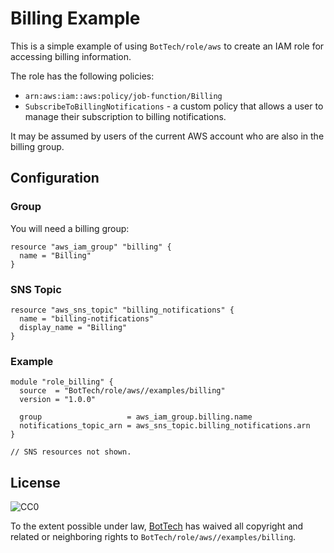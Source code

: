 # Billing Example

This is a simple example of using `BotTech/role/aws` to create an IAM role for accessing billing information.

The role has the following policies:
- `arn:aws:iam::aws:policy/job-function/Billing`
- `SubscribeToBillingNotifications` - a custom policy that allows a user to manage their subscription to billing
  notifications.
 
It may be assumed by users of the current AWS account who are also in the billing group.

## Configuration

### Group

You will need a billing group:

```hcl-terraform
resource "aws_iam_group" "billing" {
  name = "Billing"
}
```

### SNS Topic

```hcl-terraform
resource "aws_sns_topic" "billing_notifications" {
  name = "billing-notifications"
  display_name = "Billing"
}
```

### Example

```hcl-terraform
module "role_billing" {
  source  = "BotTech/role/aws//examples/billing"
  version = "1.0.0"
 
  group                   = aws_iam_group.billing.name
  notifications_topic_arn = aws_sns_topic.billing_notifications.arn
}

// SNS resources not shown.
```

## License

![CC0](http://i.creativecommons.org/p/zero/1.0/88x31.png "CC0")

To the extent possible under law, [BotTech] has waived all copyright and related or neighboring rights to
`BotTech/role/aws//examples/billing`.

[bottech]: https://github.com/BotTech/terraform-aws-role
